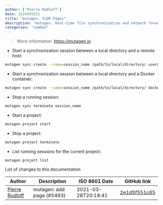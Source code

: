 ```yaml
---
author: ['Pierre Rudloff']
date: 1616955521
title: "mutagen, TLDR Pages"
description: "mutagen, Real-time file synchronization and network forwarding tool."
categories: "common"
---
```

> More information: <https://mutagen.io>.

- Start a synchronization session between a local directory and a remote host:

```bash
mutagen sync create --name=session_name /path/to/local/directory/ user@host:/path/to/remote/directory/
```

- Start a synchronization session between a local directory and a Docker container:

```bash
mutagen sync create --name=session_name /path/to/local/directory/ docker://user@container_name/path/to/remote/directory/
```

- Stop a running session:

```bash
mutagen sync terminate session_name
```

- Start a project:

```bash
mutagen project start
```

- Stop a project:

```bash
mutagen project terminate
```

- List running sessions for the current project:

```bash
mutagen project list
```
List of changes to this documentation


Author | Description | ISO 8601 Date | GitHub link
------|-----|-----|-----
[Pierre Rudloff](mailto:contact@rudloff.pro) | mutagen: add page (#5493) | 2021-03-28T20:18:41 | [2e1d5f551c65](https://github.com/tldr-pages/tldr/commit/2e1d5f551c652c3039d0820f597ac1f45ebe5c9d)

